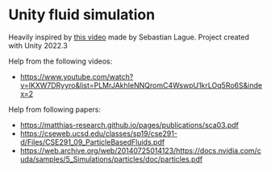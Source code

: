 # Unity fluid simulation

Heavily inspired by [this video](https://youtu.be/rSKMYc1CQHE?si=KNw_i1sN2_CWEmzA) made by Sebastian Lague.
Project created with Unity 2022.3

Help from the following videos:
* https://www.youtube.com/watch?v=lKXW7DRyyro&list=PLMrJAkhIeNNQromC4WswpU1krLOq5Ro6S&index=2

Help from following papers:
* https://matthias-research.github.io/pages/publications/sca03.pdf
* https://cseweb.ucsd.edu/classes/sp19/cse291-d/Files/CSE291_09_ParticleBasedFluids.pdf
* https://web.archive.org/web/20140725014123/https://docs.nvidia.com/cuda/samples/5_Simulations/particles/doc/particles.pdf

